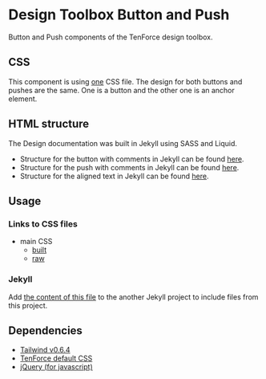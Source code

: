 # Design Toolbox Button and Push

Button and Push components of the TenForce design toolbox.

## CSS

This component is using [one](https://github.com/tenforce/design-toolbox-button-push/blob/master/docs/sass/style.scss) CSS file. The design for both buttons and pushes are the same. One is a button and the other one is an anchor element.

## HTML structure

The Design documentation was built in Jekyll using SASS and Liquid.

- Structure for the button with comments in Jekyll can be found [here](https://github.com/tenforce/design-toolbox-button-push/blob/master/docs/_includes/components/toolbox-button.html).
- Structure for the push with comments in Jekyll can be found [here](https://github.com/tenforce/design-toolbox-button-push/blob/master/docs/_includes/components/toolbox-push.html).
- Structure for the aligned text in Jekyll can be found [here](https://github.com/tenforce/design-toolbox-button-push/blob/master/docs/_includes/components/toolbox-button-aligned-text.html).


## Usage
### Links to CSS files
- main CSS
  - [built](https://tenforce.github.io/design-toolbox-button-push/sass/style.css)
  - [raw](https://github.com/tenforce/design-toolbox-button-push/blob/master/docs/sass/style.scss)

### Jekyll
Add [the content of this file](https://github.com/tenforce/design-toolbox-button-push/tree/master/docs/import/include-button-push.html) to the another Jekyll project to include files from this project.

## Dependencies
- [Tailwind v0.6.4](https://tailwindcss.com)
- [TenForce default CSS](https://github.com/tenforce/design-toolbox-default-css)
- [jQuery (for javascript)](https://jquery.com)
